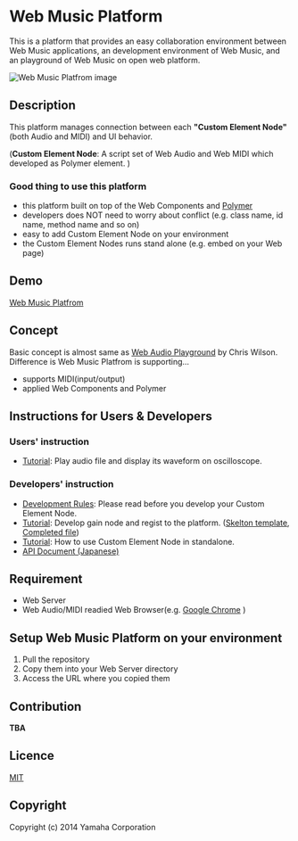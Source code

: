 # Web Music Platform
This is a platform that provides an easy collaboration environment between Web Music applications, an development environment of Web Music, and an playground of Web Music on open web platform.

![Web Music Platfrom image](https://raw.github.com/yamaha-webmusic/WebMusicPlatform/master/images/WebMusicPlatform_Sample.png)

## Description
This platform manages connection between each **"Custom Element Node"** (both Audio and MIDI) and UI behavior.

(**Custom Element Node**: A script set of Web Audio and Web MIDI which developed as Polymer element. )

### Good thing to use this platform
 - this platform built on top of the Web Components and [Polymer](http://www.polymer-project.org/)
  - developers does NOT need to worry about conflict (e.g. class name, id name, method name and so on)
  - easy to add Custom Element Node on your environment
  - the Custom Element Nodes runs stand alone (e.g. embed on your Web page)

## Demo
[Web Music Platfrom](http://yamaha-webmusic.github.io/webmusicplatform/)  

##  Concept
Basic concept is almost same as [Web Audio Playground](http://webaudioplayground.appspot.com/) by Chris Wilson.  
Difference is Web Music Platfrom is supporting...

 - supports MIDI(input/output)
 - applied Web Components and Polymer

## Instructions for Users & Developers
### Users' instruction
 - [Tutorial](https://docs.google.com/document/d/1HyhPZdjDEGgbCCvprlfWsQ8ZCgcbZoR3HEmACrWyEJg/edit?usp=sharing): Play audio file and display its waveform on oscilloscope.  

### Developers' instruction
 - [Development Rules](https://docs.google.com/document/d/1gP7us1hBHFUNcD-V6ZNeZfaQjKxDHPxUqoBwUKrm1RE/edit?usp=sharing): Please read before you develop your Custom Element Node.
 - [Tutorial](https://docs.google.com/document/d/13UAp3MAUnVQUoS7H-cYRWHM-j2gYq03HaL3eIuq6H7w/edit?usp=sharing): Develop gain node and regist to the platform.
 ([Skelton template](https://github.com/yamaha-webmusic/webmusicplatform/blob/master/app/components/wm-skelton/wm-skelton_template.html), [Completed file](https://github.com/yamaha-webmusic/webmusicplatform/blob/master/app/components/wm-tutorial/wm-tutorialgain.html))
 - [Tutorial](https://docs.google.com/document/d/1_m9O0hLmiNxOLssTrCHevF-HOog_WqV6Hai8sqKBACs/edit): How to use Custom Element Node in standalone.  
 - [API Document (Japanese)](https://yamaha-webmusic.github.io/webmusicplatform/app/components/wm-skelton/)

## Requirement
 - Web Server
 - Web Audio/MIDI readied Web Browser(e.g. [Google Chrome](https://www.google.co.jp/chrome/) )

## Setup Web Music Platform on your environment
1. Pull the repository
2. Copy them into your Web Server directory
3. Access the URL where you copied them  

## Contribution
**TBA**

## Licence
[MIT](https://raw.githubusercontent.com/yamaha-webmusic/WebMusicPlatform/master/LICENSE)

## Copyright
Copyright (c) 2014 Yamaha Corporation




